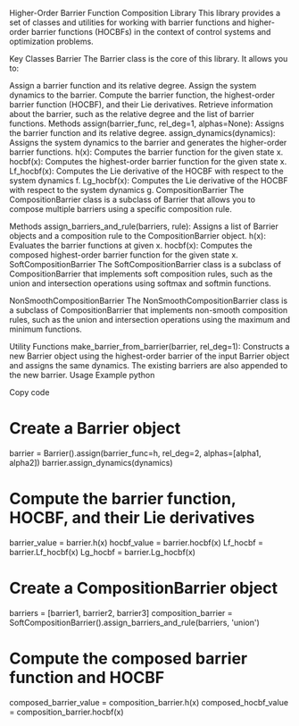 Higher-Order Barrier Function Composition Library
This library provides a set of classes and utilities for working with barrier functions and higher-order barrier functions (HOCBFs) in the context of control systems and optimization problems.

Key Classes
Barrier
The Barrier class is the core of this library. It allows you to:

Assign a barrier function and its relative degree.
Assign the system dynamics to the barrier.
Compute the barrier function, the highest-order barrier function (HOCBF), and their Lie derivatives.
Retrieve information about the barrier, such as the relative degree and the list of barrier functions.
Methods
assign(barrier_func, rel_deg=1, alphas=None): Assigns the barrier function and its relative degree.
assign_dynamics(dynamics): Assigns the system dynamics to the barrier and generates the higher-order barrier functions.
h(x): Computes the barrier function for the given state x.
hocbf(x): Computes the highest-order barrier function for the given state x.
Lf_hocbf(x): Computes the Lie derivative of the HOCBF with respect to the system dynamics f.
Lg_hocbf(x): Computes the Lie derivative of the HOCBF with respect to the system dynamics g.
CompositionBarrier
The CompositionBarrier class is a subclass of Barrier that allows you to compose multiple barriers using a specific composition rule.

Methods
assign_barriers_and_rule(barriers, rule): Assigns a list of Barrier objects and a composition rule to the CompositionBarrier object.
h(x): Evaluates the barrier functions at given x.
hocbf(x): Computes the composed highest-order barrier function for the given state x.
SoftCompositionBarrier
The SoftCompositionBarrier class is a subclass of CompositionBarrier that implements soft composition rules, such as the union and intersection operations using softmax and softmin functions.

NonSmoothCompositionBarrier
The NonSmoothCompositionBarrier class is a subclass of CompositionBarrier that implements non-smooth composition rules, such as the union and intersection operations using the maximum and minimum functions.

Utility Functions
make_barrier_from_barrier(barrier, rel_deg=1): Constructs a new Barrier object using the highest-order barrier of the input Barrier object and assigns the same dynamics. The existing barriers are also appended to the new barrier.
Usage Example
python


Copy code
# Create a Barrier object
barrier = Barrier().assign(barrier_func=h, rel_deg=2, alphas=[alpha1, alpha2])
barrier.assign_dynamics(dynamics)

# Compute the barrier function, HOCBF, and their Lie derivatives
barrier_value = barrier.h(x)
hocbf_value = barrier.hocbf(x)
Lf_hocbf = barrier.Lf_hocbf(x)
Lg_hocbf = barrier.Lg_hocbf(x)

# Create a CompositionBarrier object
barriers = [barrier1, barrier2, barrier3]
composition_barrier = SoftCompositionBarrier().assign_barriers_and_rule(barriers, 'union')

# Compute the composed barrier function and HOCBF
composed_barrier_value = composition_barrier.h(x)
composed_hocbf_value = composition_barrier.hocbf(x)

